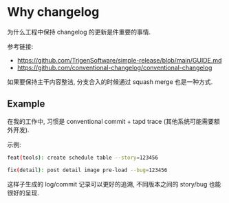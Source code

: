 # Why changelog

为什么工程中保持 changelog 的更新是件重要的事情.

参考链接:

- https://github.com/TrigenSoftware/simple-release/blob/main/GUIDE.md
- https://github.com/conventional-changelog/conventional-changelog

如果要保持主干内容整洁, 分支合入的时候通过 squash merge 也是一种方式.

## Example

在我的工作中, 习惯是 conventional commit + tapd trace (其他系统可能需要额外开发).

示例:

```sh
feat(tools): create schedule table --story=123456

fix(detail): post detail image pre-load --bug=123456
```

这样子生成的 log/commit 记录可以更好的追溯, 不同版本之间的 story/bug 也能很好的呈现.
